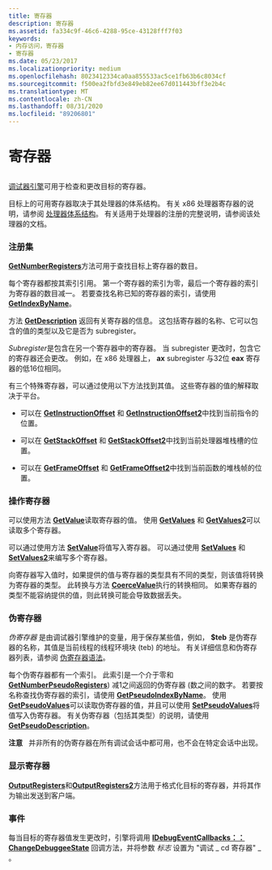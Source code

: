 ```yaml
---
title: 寄存器
description: 寄存器
ms.assetid: fa334c9f-46c6-4288-95ce-43128fff7f03
keywords:
- 内存访问，寄存器
- 寄存器
ms.date: 05/23/2017
ms.localizationpriority: medium
ms.openlocfilehash: 8023412334ca0aa855533ac5ce1fb63b6c8034cf
ms.sourcegitcommit: f500ea2fbfd3e849eb82ee67d011443bff3e2b4c
ms.translationtype: MT
ms.contentlocale: zh-CN
ms.lasthandoff: 08/31/2020
ms.locfileid: "89206801"
---
```

# <a name="registers"></a>寄存器


## <span id="ddk_registers_dbx"></span><span id="DDK_REGISTERS_DBX"></span>


[调试器引擎](introduction.md#debugger-engine)可用于检查和更改目标的寄存器。

目标上的可用寄存器取决于其处理器的体系结构。 有关 x86 处理器寄存器的说明，请参阅 [处理器体系结构](processor-architecture.md)。 有关适用于处理器的注册的完整说明，请参阅该处理器的文档。

### <a name="span-idthe_register_setspanspan-idthe_register_setspanthe-register-set"></a><span id="the_register_set"></span><span id="THE_REGISTER_SET"></span>注册集

[**GetNumberRegisters**](/windows-hardware/drivers/ddi/dbgeng/nf-dbgeng-idebugregisters2-getnumberregisters)方法可用于查找目标上寄存器的数目。

每个寄存器都按其索引引用。 第一个寄存器的索引为零，最后一个寄存器的索引为寄存器的数目减一。 若要查找名称已知的寄存器的索引，请使用 [**GetIndexByName**](/windows-hardware/drivers/ddi/dbgeng/nf-dbgeng-idebugregisters2-getindexbyname)。

方法 [**GetDescription**](/windows-hardware/drivers/ddi/dbgeng/nf-dbgeng-idebugregisters2-getdescription) 返回有关寄存器的信息。 这包括寄存器的名称、它可以包含的值的类型以及它是否为 subregister。

*Subregister*是包含在另一个寄存器中的寄存器。 当 subregister 更改时，包含它的寄存器还会更改。 例如，在 x86 处理器上， **ax** subregister 与32位 **eax** 寄存器的低16位相同。

有三个特殊寄存器，可以通过使用以下方法找到其值。 这些寄存器的值的解释取决于平台。

-   可以在 [**GetInstructionOffset**](/windows-hardware/drivers/ddi/dbgeng/nf-dbgeng-idebugregisters2-getinstructionoffset) 和 [**GetInstructionOffset2**](/windows-hardware/drivers/ddi/dbgeng/nf-dbgeng-idebugregisters2-getinstructionoffset2)中找到当前指令的位置。

-   可以在 [**GetStackOffset**](/windows-hardware/drivers/ddi/dbgeng/nf-dbgeng-idebugregisters2-getstackoffset) 和 [**GetStackOffset2**](/windows-hardware/drivers/ddi/dbgeng/nf-dbgeng-idebugregisters2-getstackoffset2)中找到当前处理器堆栈槽的位置。

-   可以在 [**GetFrameOffset**](/windows-hardware/drivers/ddi/dbgeng/nf-dbgeng-idebugregisters2-getframeoffset) 和 [**GetFrameOffset2**](/windows-hardware/drivers/ddi/dbgeng/nf-dbgeng-idebugregisters2-getframeoffset2)中找到当前函数的堆栈帧的位置。

### <a name="span-idmanipulating_registersspanspan-idmanipulating_registersspanmanipulating-registers"></a><span id="manipulating_registers"></span><span id="MANIPULATING_REGISTERS"></span>操作寄存器

可以使用方法 [**GetValue**](/windows-hardware/drivers/ddi/dbgeng/nf-dbgeng-idebugregisters2-getvalue)读取寄存器的值。 使用 [**GetValues**](/windows-hardware/drivers/ddi/dbgeng/nf-dbgeng-idebugregisters2-getvalues) 和 [**GetValues2**](/windows-hardware/drivers/ddi/dbgeng/nf-dbgeng-idebugregisters2-getvalues2)可以读取多个寄存器。

可以通过使用方法 [**SetValue**](/windows-hardware/drivers/ddi/dbgeng/nf-dbgeng-idebugregisters2-setvalue)将值写入寄存器。 可以通过使用 [**SetValues**](/windows-hardware/drivers/ddi/dbgeng/nf-dbgeng-idebugregisters2-setvalues) 和 [**SetValues2**](/windows-hardware/drivers/ddi/dbgeng/nf-dbgeng-idebugregisters2-setvalues2)来编写多个寄存器。

向寄存器写入值时，如果提供的值与寄存器的类型具有不同的类型，则该值将转换为寄存器的类型。 此转换与方法 [**CoerceValue**](/windows-hardware/drivers/ddi/dbgeng/nf-dbgeng-idebugcontrol3-coercevalue)执行的转换相同。 如果寄存器的类型不能容纳提供的值，则此转换可能会导致数据丢失。

### <a name="span-idpseudo_registersspanspan-idpseudo_registersspan-pseudo-registers"></a><span id="pseudo_registers"></span><span id="PSEUDO_REGISTERS"></span> 伪寄存器

*伪寄存器* 是由调试器引擎维护的变量，用于保存某些值，例如， **$teb** 是伪寄存器的名称，其值是当前线程的线程环境块 (teb) 的地址。 有关详细信息和伪寄存器列表，请参阅 [伪寄存器语法](pseudo-register-syntax.md)。

每个伪寄存器都有一个索引。 此索引是一个介于零和 [**GetNumberPseudoRegisters**](/windows-hardware/drivers/ddi/dbgeng/nf-dbgeng-idebugregisters2-getnumberpseudoregisters)) 减1之间返回的伪寄存器 (数之间的数字。 若要按名称查找伪寄存器的索引，请使用 [**GetPseudoIndexByName**](/windows-hardware/drivers/ddi/dbgeng/nf-dbgeng-idebugregisters2-getpseudoindexbyname)。 使用 [**GetPseudoValues**](/windows-hardware/drivers/ddi/dbgeng/nf-dbgeng-idebugregisters2-getpseudovalues)可以读取伪寄存器的值，并且可以使用 [**SetPseudoValues**](/windows-hardware/drivers/ddi/dbgeng/nf-dbgeng-idebugregisters2-setpseudovalues)将值写入伪寄存器。 有关伪寄存器（包括其类型）的说明，请使用 [**GetPseudoDescription**](/windows-hardware/drivers/ddi/dbgeng/nf-dbgeng-idebugregisters2-getpseudodescription)。

**注意**   并非所有的伪寄存器在所有调试会话中都可用，也不会在特定会话中出现。

 

### <a name="span-iddisplaying_registersspanspan-iddisplaying_registersspandisplaying-registers"></a><span id="displaying_registers"></span><span id="DISPLAYING_REGISTERS"></span>显示寄存器

[**OutputRegisters**](/windows-hardware/drivers/ddi/dbgeng/nf-dbgeng-idebugregisters2-outputregisters)和[**OutputRegisters2**](/windows-hardware/drivers/ddi/dbgeng/nf-dbgeng-idebugregisters2-outputregisters2)方法用于格式化目标的寄存器，并将其作为输出发送到客户端。

### <a name="span-ideventsspanspan-ideventsspanevents"></a><span id="events"></span><span id="EVENTS"></span>事件

每当目标的寄存器值发生更改时，引擎将调用 [**IDebugEventCallbacks：： ChangeDebuggeeState**](/windows-hardware/drivers/ddi/dbgeng/nf-dbgeng-idebugeventcallbacks-changedebuggeestate) 回调方法，并将参数 *标志* 设置为 "调试 \_ cd 寄存器" \_ 。

 

